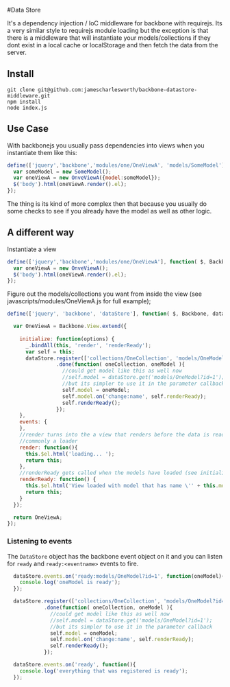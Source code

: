 #Data Store

It's a dependency injection / IoC middleware for backbone with requirejs. Its a very similar style 
to requirejs module loading but the exception is that there is a middleware that will 
instantiate your models/collections if they dont exist in a local cache or localStorage 
and then fetch the data from the server.

## Install
```
git clone git@github.com:jamescharlesworth/backbone-datastore-middleware.git
npm install
node index.js
```


## Use Case

With backbonejs you usually pass dependencies into views when you instantiate them like this:
```javascript
define(['jquery','backbone','modules/one/OneViewA', 'models/SomeModel'], function( $, Backbone, OneViewA, SomeModel) {
  var someModel = new SomeModel();
  var oneViewA = new OnveViewA({model:someModel});
  $('body').html(oneViewA.render().el);
});
```
The thing is its kind of more complex then that because you usually 
do some checks to see if you already have the model as well as other logic.


## A different way
Instantiate a view
```javascript
define(['jquery','backbone','modules/one/OneViewA'], function( $, Backbone, OneViewA) {
  var oneViewA = new OnveViewA();
  $('body').html(oneViewA.render().el);
});
```

Figure out the models/collections you want from inside the view (see javascripts/modules/OneViewA.js 
for full example);

```javascript
define(['jquery', 'backbone', 'dataStore'], function( $, Backbone, dataStore ) {

  var OneViewA = Backbone.View.extend({
    
    initialize: function(options) {
      _.bindAll(this, 'render', 'renderReady');
      var self = this;
      dataStore.register(['collections/OneCollection', 'models/OneModel?id=1'])
                .done(function( oneCollection, oneModel ){
                  //could get model like this as well now
                  //self.model = dataStore.get('models/OneModel?id=1');
                  //but its simpler to use it in the parameter callback
                  self.model = oneModel;
                  self.model.on('change:name', self.renderReady);
                  self.renderReady();
                });
    },
    events: {
    },
    //render turns into the a view that renders before the data is ready
    //commonly a loader
    render: function(){
      this.$el.html('loading... ');
      return this;
    },
    //renderReady gets called when the models have loaded (see initialize)
    renderReady: function() {
      this.$el.html('View loaded with model that has name \'' + this.model.get('name') + '\'');
      return this;
    }
  });

  return OneViewA;
});
```
### Listening to events
The `DataStore` object has the backbone event object on it and you can listen for `ready` and `ready:<eventname>`
events to fire.
```Javascript
  dataStore.events.on('ready:models/OneModel?id=1', function(oneModel){
    console.log('oneModel is ready');
  });

  dataStore.register(['collections/OneCollection', 'models/OneModel?id=1'])
            .done(function( oneCollection, oneModel ){
              //could get model like this as well now
              //self.model = dataStore.get('models/OneModel?id=1');
              //but its simpler to use it in the parameter callback
              self.model = oneModel;
              self.model.on('change:name', self.renderReady);
              self.renderReady();
            });

  dataStore.events.on('ready', function(){
    console.log('everything that was registered is ready');
  });
```

